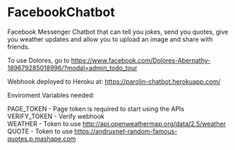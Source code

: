 # FacebookChatbot
Facebook Messenger Chatbot that can tell you jokes, send you quotes, give you weather updates and allow you to upload an image and share with friends. 

To use Dolores, go to https://www.facebook.com/Dolores-Abernathy-189679285018996/?modal=admin_todo_tour

Webhook deployed to Heroku at: https://parolin-chatbot.herokuapp.com/

Enviroment Variables needed: 

PAGE_TOKEN - Page token is required to start using the APIs </br>
VERIFY_TOKEN - Verify webhook </br>
WEATHER - Token to use http://api.openweathermap.org/data/2.5/weather </br>
QUOTE - Token to use https://andruxnet-random-famous-quotes.p.mashape.com </br>



